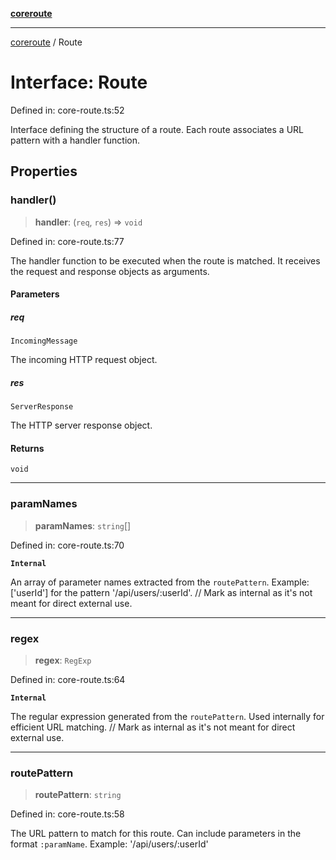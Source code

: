 [**coreroute**](../README.md)

***

[coreroute](../globals.md) / Route

# Interface: Route

Defined in: core-route.ts:52

Interface defining the structure of a route.
Each route associates a URL pattern with a handler function.

## Properties

### handler()

> **handler**: (`req`, `res`) => `void`

Defined in: core-route.ts:77

The handler function to be executed when the route is matched.
It receives the request and response objects as arguments.

#### Parameters

##### req

`IncomingMessage`

The incoming HTTP request object.

##### res

`ServerResponse`

The HTTP server response object.

#### Returns

`void`

***

### paramNames

> **paramNames**: `string`[]

Defined in: core-route.ts:70

**`Internal`**

An array of parameter names extracted from the `routePattern`.
Example: ['userId'] for the pattern '/api/users/:userId'.
 // Mark as internal as it's not meant for direct external use.

***

### regex

> **regex**: `RegExp`

Defined in: core-route.ts:64

**`Internal`**

The regular expression generated from the `routePattern`.
Used internally for efficient URL matching.
 // Mark as internal as it's not meant for direct external use.

***

### routePattern

> **routePattern**: `string`

Defined in: core-route.ts:58

The URL pattern to match for this route.
Can include parameters in the format `:paramName`.
Example: '/api/users/:userId'
